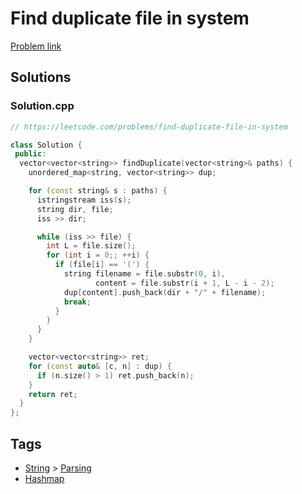 # Find duplicate file in system

[Problem link](https://leetcode.com/problems/find-duplicate-file-in-system)

## Solutions


### Solution.cpp
```cpp
// https://leetcode.com/problems/find-duplicate-file-in-system

class Solution {
 public:
  vector<vector<string>> findDuplicate(vector<string>& paths) {
    unordered_map<string, vector<string>> dup;

    for (const string& s : paths) {
      istringstream iss(s);
      string dir, file;
      iss >> dir;

      while (iss >> file) {
        int L = file.size();
        for (int i = 0;; ++i) {
          if (file[i] == '(') {
            string filename = file.substr(0, i),
                   content = file.substr(i + 1, L - i - 2);
            dup[content].push_back(dir + "/" + filename);
            break;
          }
        }
      }
    }

    vector<vector<string>> ret;
    for (const auto& [c, n] : dup) {
      if (n.size() > 1) ret.push_back(n);
    }
    return ret;
  }
};
```
## Tags

* [String](/Collections/string.md#string) > [Parsing](/Collections/string.md#parsing)
* [Hashmap](/Collections/hashmap.md#hashmap)
